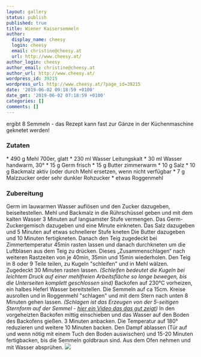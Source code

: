 ```yaml
---
layout: gallery
status: publish
published: true
title: Wiener Kaisersemmeln
author:
  display_name: cheesy
  login: cheesy
  email: christine@cheesy.at
  url: http://www.cheesy.at/
author_login: cheesy
author_email: christine@cheesy.at
author_url: http://www.cheesy.at/
wordpress_id: 39215
wordpress_url: http://www.cheesy.at/?page_id=39215
date: '2019-06-02 09:18:59 +0100'
date_gmt: '2019-06-02 07:18:59 +0100'
categories: []
comments: []
---
```

ergibt 8 Semmeln - das Rezept kann fast zur Gänze in der Küchenmaschine geknetet werden!
### Zutaten
\* 490 g Mehl 700er, glatt
\* 230 ml Wasser Leitungskalt
\* 30 ml Wasser handwarm, 30°
\* 15 g Germ frisch
\* 15 g Butter zimmerwarm
\* 10 g Salz
\* 10 g Backmalz aktiv (oder durch Mehl ersetzen, wenn nicht verfügbar
\* 7 g Malzzucker order sehr dunkler Rohzucker
\* etwas Roggenmehl
### Zubereitung
Germ im lauwarmen Wasser auflösen und den Zucker dazugeben, beiseitestellen.
Mehl und Backmalz in die Rührschüssel geben und mit dem kalten Wasser 3 Minuten auf langsamster Stufe vermengen.
Das Germ-Zuckergemisch dazugeben und eine Minute einkneten.
Das Salz dazugeben und 5 Minuten auf etwas schnellerer Stufe kneten
Die Butter dazugeben und 10 Minuten fertigkneten.
Danach den Teig zugedeckt bei Zimmertemperatur 45min rasten lassen und danach durchkneten um die Luftblasen aus dem Teig zu drücken. Dieses „Zusammenschlagen“ nach weiteren Rastzeiten von je 40min, 35min und 15min wiederholen.
Den Teig in 8 oder 9 Teile teilen, zu Kugeln "schleifen" und in Mehl wälzen. Zugedeckt 30 Minuten rasten lassen. _(Schleifen bedeutet die Kugeln bei leichtem Druck auf einer mehlfreien Arbeitsfläche so lange bewegen, bis die Unterseiten komplett geschlossen sind)_
Backofen auf 230°C vorheizen, ein halbes Heferl Wasser bereitstellen.
Die Semmeln auf ca 15cm. Kreise ausrollen und in Roggenmehl "schlagen" und mit dem Stern nach unten 8 Minuten gehen lassen. _(Schlagen ist das Erzeugen von der 5-seitigen Sternform auf der Semmel - [hier ein Video das das gut zeigt](https://www.youtube.com/watch?v=QH4Dt8XfzWg))_
In den vorgeheizten Backofen mittig einschieben und das Wasser auf den Boden des Backofens gießen. 3 Minuten anbacken. Die Temperatur auf 180° reduzieren und weitere 10 Minuten backen.
Den Dampf ablassen (Tür auf und wenn nötig mit einem Tuch den Boden auswischen) und 15-20 Minuten fertigbacken, bis die Semmeln goldbraun sind.
Aus dem Ofen nehmen und mit Wasser absprühen.
![](http://www.cheesy.at/wp-content/uploads/Semmeln-1.jpg)
